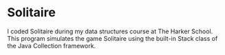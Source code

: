 # Solitaire

I coded Solitaire during my data structures course at The Harker School. This program simulates the game Solitaire using the built-in Stack class of the Java Collection framework. 
